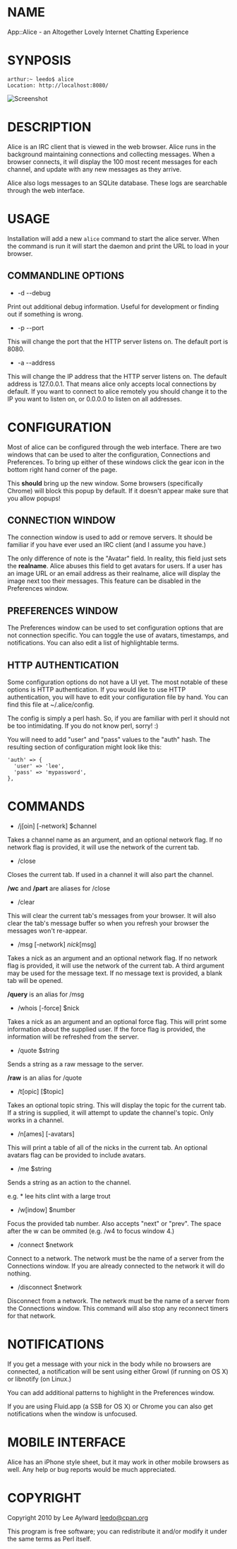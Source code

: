 # NAME

App::Alice - an Altogether Lovely Internet Chatting Experience

# SYNPOSIS

    arthur:~ leedo$ alice
    Location: http://localhost:8080/

![Screenshot](http://static.usealice.org/whatisalice.png)

# DESCRIPTION

Alice is an IRC client that is viewed in the web browser. Alice
runs in the background maintaining connections and collecting
messages. When a browser connects, it will display the 100 most
recent messages for each channel, and update with any new messages
as they arrive.

Alice also logs messages to an SQLite database. These logs are
searchable through the web interface.

# USAGE

Installation will add a new `alice` command to start the alice
server.  When the command is run it will start the daemon and print
the URL to load in your browser.

## COMMANDLINE OPTIONS

- -d --debug

Print out additional debug information. Useful for development or
finding out if something is wrong.

- -p --port

This will change the port that the HTTP server listens on. The
default port is 8080.

- -a --address

This will change the IP address that the HTTP server listens on.
The default address is 127.0.0.1. That means alice only accepts
local connections by default. If you want to connect to alice
remotely you should change it to the IP you want to listen on, or
0.0.0.0 to listen on all addresses.

# CONFIGURATION

Most of alice can be configured through the web interface. There
are two windows that can be used to alter the configuration,
Connections and Preferences. To bring up either of these windows
click the gear icon in the bottom right hand corner of the page.

This __should__ bring up the new window. Some browsers (specifically
Chrome) will block this popup by default. If it doesn't appear make
sure that you allow popups!

## CONNECTION WINDOW

The connection window is used to add or remove servers. It should be
familiar if you have ever used an IRC client (and I assume you have.)

The only difference of note is the "Avatar" field. In reality, this field
just sets the __realname__. Alice abuses this field to get avatars for users.
If a user has an image URL or an email address as their realname, alice
will display the image next too their messages. This feature can be disabled
in the Preferences window.

## PREFERENCES WINDOW

The Preferences window can be used to set configuration options that
are not connection specific. You can toggle the use of avatars, timestamps,
and notifications. You can also edit a list of highlightable terms.

## HTTP AUTHENTICATION

Some configuration options do not have a UI yet. The most notable
of these options is HTTP authentication. If you would like to use
HTTP authentication, you will have to edit your configuration file
by hand. You can find this file at ~/.alice/config.

The config is simply a perl hash. So, if you are familiar with perl it
should not be too intimidating. If you do not know perl, sorry! :)

You will need to add "user" and "pass" values to the "auth" hash.
The resulting section of configuration might look like this:

    'auth' => {
      'user' => 'lee',
      'pass' => 'mypassword',
    },

# COMMANDS

- /j[oin] [-network] $channel

Takes a channel name as an argument, and an optional network flag.
If no network flag is provided, it will use the network of the
current tab.

- /close

Closes the current tab. If used in a channel it will also part the
channel.

__/wc__ and __/part__ are aliases for /close

- /clear

This will clear the current tab's messages from your browser. It
will also clear the tab's message buffer so when you refresh your
browser the messages won't re-appear.

- /msg [-network] $nick [$msg]

Takes a nick as an argument and an optional network flag. If no
network flag is provided, it will use the network of the current
tab. A third argument may be used for the message text. If no message
text is provided, a blank tab will be opened.

__/query__ is an alias for /msg

- /whois [-force] $nick

Takes a nick as an argument and an optional force flag. This will
print some information about the supplied user. If the force flag
is provided, the information will be refreshed from the server.

- /quote $string

Sends a string as a raw message to the server.

__/raw__ is an alias for /quote

- /t[opic] [$topic]

Takes an optional topic string. This will display the topic for the
current tab.  If a string is supplied, it will attempt to update
the channel's topic.  Only works in a channel.

- /n[ames] [-avatars]

This will print a table of all of the nicks in the current tab.  An
optional avatars flag can be provided to include avatars.

- /me $string

Sends a string as an action to the channel.

e.g. * lee hits clint with a large trout

- /w[indow] $number

Focus the provided tab number. Also accepts "next" or "prev". The
space after the w can be ommited (e.g. /w4 to focus window 4.)

- /connect $network

Connect to a network. The network must be the name of a server from
the Connections window. If you are already connected to the network
it will do nothing.

- /disconnect $network

Disconnect from a network. The network must be the name of a server
from the Connections window. This command will also stop any reconnect
timers for that network.

# NOTIFICATIONS

If you get a message with your nick in the body while no browsers
are connected, a notification will be sent using either Growl (if
running on OS X) or libnotify (on Linux.)

You can add additional patterns to highlight in the Preferences
window.

If you are using Fluid.app (a SSB for OS X) or Chrome you can also
get notifications when the window is unfocused.

# MOBILE INTERFACE

Alice has an iPhone style sheet, but it may work in other mobile
browsers as well. Any help or bug reports would be much appreciated.

# COPYRIGHT

Copyright 2010 by Lee Aylward <leedo@cpan.org>

This program is free software; you can redistribute it and/or modify
it under the same terms as Perl itself.
